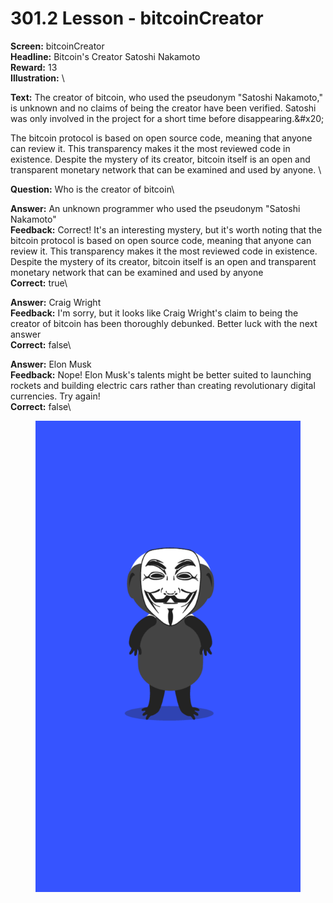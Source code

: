 # 301.2 Lesson - bitcoinCreator

**Screen:** bitcoinCreator\
**Headline:** Bitcoin&#x27;s Creator Satoshi Nakamoto\
**Reward:** 13\
**Illustration:** \

**Text:** The creator of bitcoin, who used the pseudonym &quot;Satoshi Nakamoto,&quot; is unknown and no claims of being the creator have been verified. Satoshi was only involved in the project for a short time before disappearing.&amp;#x20;

The bitcoin protocol is based on open source code, meaning that anyone can review it. This transparency makes it the most reviewed code in existence. Despite the mystery of its creator, bitcoin itself is an open and transparent monetary network that can be examined and used by anyone.
\

**Question:** Who is the creator of bitcoin\

**Answer:** An unknown programmer who used the pseudonym &quot;Satoshi Nakamoto&quot;\
**Feedback:** Correct! It&#x27;s an interesting mystery, but it&#x27;s worth noting that the bitcoin protocol is based on open source code, meaning that anyone can review it. This transparency makes it the most reviewed code in existence. Despite the mystery of its creator, bitcoin itself is an open and transparent monetary network that can be examined and used by anyone\
**Correct:** true\

**Answer:** Craig Wright\
**Feedback:** I&#x27;m sorry, but it looks like Craig Wright&#x27;s claim to being the creator of bitcoin has been thoroughly debunked. Better luck with the next answer\
**Correct:** false\

**Answer:** Elon Musk\
**Feedback:** Nope! Elon Musk&#x27;s talents might be better suited to launching rockets and building electric cars rather than creating revolutionary digital currencies. Try again!\
**Correct:** false\


<figure><img src="../.gitbook/assets/301-02.png" alt=""><figcaption></figcaption></figure>

